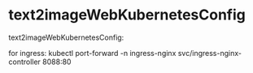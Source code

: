 # text2imageWebKubernetesConfig
text2imageWebKubernetesConfig:


for ingress:
kubectl port-forward -n ingress-nginx svc/ingress-nginx-controller 8088:80